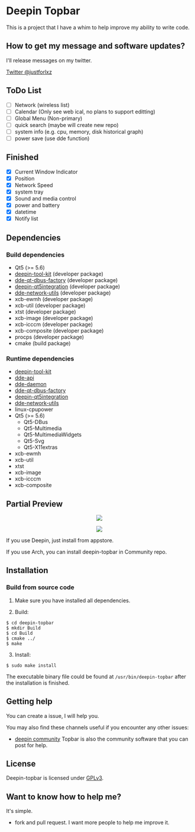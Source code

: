 # Deepin Topbar

This is a project that I have a whim to help improve my ability to write code.

## How to get my message and software updates?

I'll release messages on my twitter.

[Twitter @justforlxz](https://twitter.com/justforlxz)

## ToDo List
- [ ] Network (wireless list)
- [ ] Calendar (Only see web ical, no plans to support editting)
- [ ] Global Menu (Non-primary)
- [ ] quick search (maybe will create new repo)
- [ ] system info (e.g. cpu, memory, disk historical graph)
- [ ] power save (use dde function)

## Finished
- [x] Current Window Indicator
- [x] Position
- [x] Network Speed
- [x] system tray
- [x] Sound and media control
- [x] power and battery
- [x] datetime
- [x] Notify list

## Dependencies

### Build dependencies

* Qt5 (>= 5.6)
* [deepin-tool-kit](https://github.com/linuxdeepin/deepin-tool-kit) (developer package)
* [dde-qt-dbus-factory](https://github.com/linuxdeepin/dde-qt-dbus-factory) (developer package)
* [deepin-qt5integration](https://github.com/linuxdeepin/deepin-qt5integration) (developer package)
* [dde-network-utils](https://github.com/linuxdeepin/libdde-network-utils-dev) (developer package)
* xcb-ewmh (developer package)
* xcb-util (developer package)
* xtst (developer package)
* xcb-image (developer package)
* xcb-icccm (developer package)
* xcb-composite (developer package)
* procps (developer package)
* cmake (build package)

### Runtime dependencies

* [deepin-tool-kit](https://github.com/linuxdeepin/deepin-tool-kit)
* [dde-api](https://github.com/linuxdeepin/dde-api)
* [dde-daemon](https://github.com/linuxdeepin/dde-daemon)
* [dde-qt-dbus-factory](https://github.com/linuxdeepin/dde-qt-dbus-factory)
* [deepin-qt5integration](https://github.com/linuxdeepin/deepin-qt5integration)
* [dde-network-utils](https://github.com/linuxdeepin/libdde-network-utils-dev)
* linux-cpupower
* Qt5 (>= 5.6)
  * Qt5-DBus
  * Qt5-Multimedia
  * Qt5-MultimediaWidgets
  * Qt5-Svg
  * Qt5-X11extras
* xcb-ewmh
* xcb-util
* xtst
* xcb-image
* xcb-icccm
* xcb-composite

## Partial Preview

<p align="center"><img src="https://user-images.githubusercontent.com/12298476/49862366-04af7a00-fe39-11e8-9d46-3c33515db270.gif"></p>
<p align="center"><img src="https://user-images.githubusercontent.com/12298476/49862451-29a3ed00-fe39-11e8-9a4a-6118ef27564d.png"></p>

If you use Deepin, just install from appstore.

If you use Arch, you can install deepin-topbar in Community repo.

## Installation

### Build from source code

1. Make sure you have installed all dependencies.

2. Build:
```
$ cd deepin-topbar
$ mkdir Build
$ cd Build
$ cmake ../
$ make
```

3. Install:
```
$ sudo make install
```

The executable binary file could be found at `/usr/bin/deepin-topbar` after the installation is finished.

## Getting help

You can create a issue, I will help you.

You may also find these channels useful if you encounter any other issues:

* [deepin community](https://bbs.deepin.org) Topbar is also the community software that you can post for help.

## License

Deepin-topbar is licensed under [GPLv3](LICENSE).

## Want to know how to help me?

It's simple.

* fork and pull request. I want more people to help me improve it.
